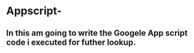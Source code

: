 # Appscript-
## In this am going to write the Googele App script code i executed for futher lookup.
